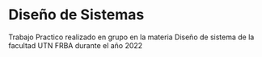 # Diseño de Sistemas
Trabajo Practico realizado en grupo en la materia Diseño de sistema de la facultad UTN FRBA durante el año 2022
